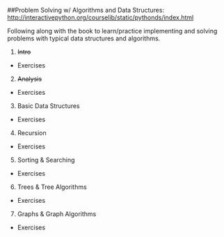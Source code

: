 ##Problem Solving w/ Algorithms and Data Structures: http://interactivepython.org/courselib/static/pythonds/index.html

Following along with the book to learn/practice implementing and solving problems with typical data structures and algorithms.

1. ~~Intro~~
  * Exercises
2. ~~Analysis~~
  * Exercises
3. Basic Data Structures
  * Exercises
4. Recursion
  * Exercises
5. Sorting & Searching
  * Exercises
6. Trees & Tree Algorithms
  * Exercises
7. Graphs & Graph Algorithms
  * Exercises